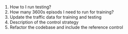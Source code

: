 





1. How to I run testing? 
2. How many 3600s episods I need to run for training?
3. Update the traffic data for training and testing 
4. Description of the control strategy 
5. Refactor the codebase and include the reference control 